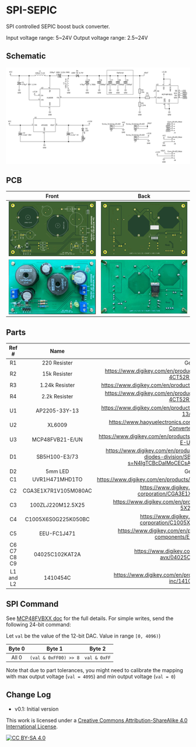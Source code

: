 # SPI-SEPIC
SPI controlled SEPIC boost buck converter.

Input voltage range: 5\~24V
Output voltage range: 2.5\~24V

## Schematic

![](Images/Schematic.png)

## PCB

Front                         |  Back
:----------------------------:|:----------------------------:
![](Images/PCB-3D-Front.png)  |  ![](Images/PCB-3D-Back.png)
![](Images/PCB-Front.jpg)     |  ![](Images/PCB-Back.jpg)

## Parts

Ref # | Name | Link
:---:|:-----:|:----:
R1 | 220 Resister | Generic Part
R2 | 15k Resister | https://www.digikey.com/en/products/detail/koa-speer-electronics-inc/CF1-4CT52R153J/13537263
R3 | 1.24k Resister | https://www.digikey.com/en/products/detail/yageo/MFR-25FBF52-1K24/13029
R4 | 2.2k Resister | https://www.digikey.com/en/products/detail/koa-speer-electronics-inc/CF1-4CT52R222J/13537295
U1 | AP2205-33Y-13 | https://www.digikey.com/en/products/detail/diodes-incorporated/AP2205-33Y-13/10107162
U2 | XL6009 | https://www.haoyuelectronics.com/Attachment/XL6009/XL6009-DC-DC-Converter-Datasheet.pdf
U3 | MCP48FVB21-E/UN | https://www.digikey.com/en/products/detail/microchip-technology/MCP48FVB21-E-UN/5773466
D1 | SB5H100-E3/73 | https://www.digikey.com/en/products/detail/vishay-general-semiconductor-diodes-division/SB5H100-E3-73/9600329?s=N4IgTCBcDaIMoCECsAJAjABgwWgKIGYB6AdnxAF0BfIA
D2 | 5mm LED | Generic Part
C1 | UVR1H471MHD1TO | https://www.digikey.com/en/products/detail/nichicon/UVR1H471MHD1TO/4328413
C2 | CGA3E1X7R1V105M080AC | https://www.digikey.com/en/products/detail/tdk-corporation/CGA3E1X7R1V105M080AC/4931462
C3 | 100ZLJ220M12.5X25 | https://www.digikey.com/en/products/detail/rubycon/100ZLJ220M12-5X25/3133967
C4 | C1005X6S0G225K050BC | https://www.digikey.com/en/products/detail/tdk-corporation/C1005X6S0G225K050BC/3951112
C5 | EEU-FC1J471 | https://www.digikey.com/en/products/detail/panasonic-electronic-components/EEU-FC1J471/266361
C6 C7 C8 C9 | 04025C102KAT2A | https://www.digikey.com/en/products/detail/kyocera-avx/04025C102KAT2A/563211
L1 and L2 | 1410454C | https://www.digikey.com/en/products/detail/murata-power-solutions-inc/1410454C/1924845

## SPI Command

See [MCP48FVBXX doc](https://ww1.microchip.com/downloads/en/DeviceDoc/20005466A.pdf) for the full details. For simple writes, send the following 24-bit command: 

Let `val` be the value of the 12-bit DAC. Value in range `[0, 4096)`)

Byte 0 | Byte 1 | Byte 2
:---:|:-----:|:----:
All 0 | `(val & 0xFF00) >> 8` | `val & 0xFF`

Note that due to part tolerances, you might need to calibrate the mapping with max output voltage (`val = 4095`) and min output voltage (`val = 0`)

## Change Log

 * v0.1: Initial version

This work is licensed under a
[Creative Commons Attribution-ShareAlike 4.0 International License][cc-by-sa].

[![CC BY-SA 4.0][cc-by-sa-image]][cc-by-sa]

[cc-by-sa]: http://creativecommons.org/licenses/by-sa/4.0/
[cc-by-sa-image]: https://licensebuttons.net/l/by-sa/4.0/88x31.png
[cc-by-sa-shield]: https://img.shields.io/badge/License-CC%20BY--SA%204.0-lightgrey.svg

